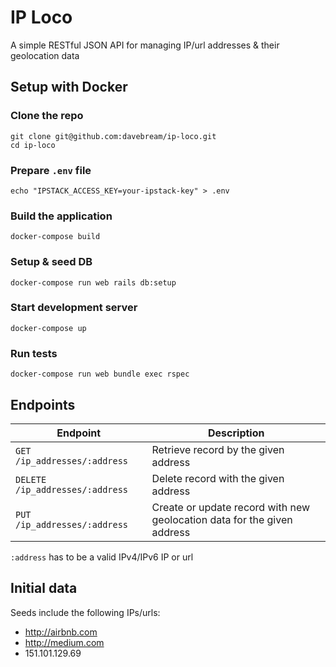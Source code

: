 # IP Loco

A simple RESTful JSON API for managing IP/url addresses & their geolocation data

## Setup with Docker

### Clone the repo

    git clone git@github.com:davebream/ip-loco.git
    cd ip-loco

### Prepare `.env` file

    echo "IPSTACK_ACCESS_KEY=your-ipstack-key" > .env

### Build the application

    docker-compose build

### Setup & seed DB

    docker-compose run web rails db:setup

### Start development server

    docker-compose up

### Run tests

    docker-compose run web bundle exec rspec

## Endpoints

| Endpoint                        | Description                                                             |
| ------------------------------- | ----------------------------------------------------------------------- |
| `GET /ip_addresses/:address`    | Retrieve record by the given address                                    |
| `DELETE /ip_addresses/:address` | Delete record with the given address                                    |
| `PUT /ip_addresses/:address`    | Create or update record with new geolocation data for the given address |

`:address` has to be a valid IPv4/IPv6 IP or url

## Initial data

Seeds include the following IPs/urls:

- http://airbnb.com
- http://medium.com
- 151.101.129.69
